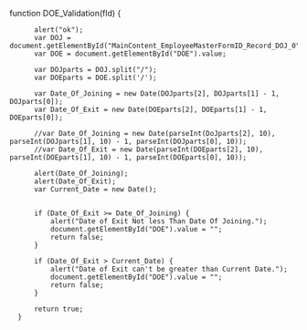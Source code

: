  function DOE_Validation(fld) {

          alert("ok");
          var DOJ = document.getElementById("MainContent_EmployeeMasterFormID_Record_DOJ_0").value;
          var DOE = document.getElementById("DOE").value;

          var DOJparts = DOJ.split("/");
          var DOEparts = DOE.split('/');

          var Date_Of_Joining = new Date(DOJparts[2], DOJparts[1] - 1, DOJparts[0]);
          var Date_Of_Exit = new Date(DOEparts[2], DOEparts[1] - 1, DOEparts[0]);

          //var Date_Of_Joining = new Date(parseInt(DoJparts[2], 10), parseInt(DOJparts[1], 10) - 1, parseInt(DOJparts[0], 10));
          //var Date_Of_Exit = new Date(parseInt(DOEparts[2], 10), parseInt(DOEparts[1], 10) - 1, parseInt(DOEparts[0], 10));

          alert(Date_Of_Joining);
          alert(Date_Of_Exit);
          var Current_Date = new Date();

       
          if (Date_Of_Exit >= Date_Of_Joining) {
              alert("Date of Exit Not less Than Date Of Joining.");
              document.getElementById("DOE").value = "";
              return false;
          }

          if (Date_Of_Exit > Current_Date) {
              alert("Date of Exit can't be greater than Current Date.");
              document.getElementById("DOE").value = "";
              return false;
          }

          return true;
      }
